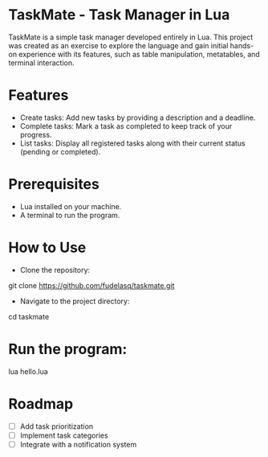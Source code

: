 # TaskMate - Task Manager in Lua

TaskMate is a simple task manager developed entirely in Lua. This project was created as an exercise to explore the language and gain initial hands-on experience with its features, such as table manipulation, metatables, and terminal interaction.

# Features

- Create tasks: Add new tasks by providing a description and a deadline.
- Complete tasks: Mark a task as completed to keep track of your progress.
- List tasks: Display all registered tasks along with their current status (pending or completed).

# Prerequisites

- Lua installed on your machine.
- A terminal to run the program.

# How to Use

- Clone the repository:

git clone https://github.com/fudelasq/taskmate.git

- Navigate to the project directory:

cd taskmate

# Run the program:

lua hello.lua

# Roadmap

- [ ] Add task prioritization
- [ ] Implement task categories
- [ ] Integrate with a notification system
